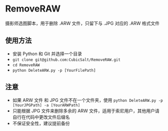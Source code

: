 # RemoveRAW
摄影师选图脚本，用于删除 .ARW 文件，只留下与 .JPG 对应的 .ARW 格式文件

## 使用方法
- 安装 Python 和 Git 并选择一个目录
- `git clone git@github.com:CubicSalt/RemoveRAW.git`
- `cd RemoveRAW`
- `python DeleteARW.py -p [YourFilePath]`

## 注意
- 如果 ARW 文件 和 JPG 文件不在一个文件夹，使用 `python DeleteARW.py -p [YourJPGPath] -a [YourARWPath]`
- 只能根据 JPG 文件来删除多余的 ARW 文件，适用于索尼用户，其他用户请自行在代码中更改文件后缀名
- 不保证安全性，建议提前备份
